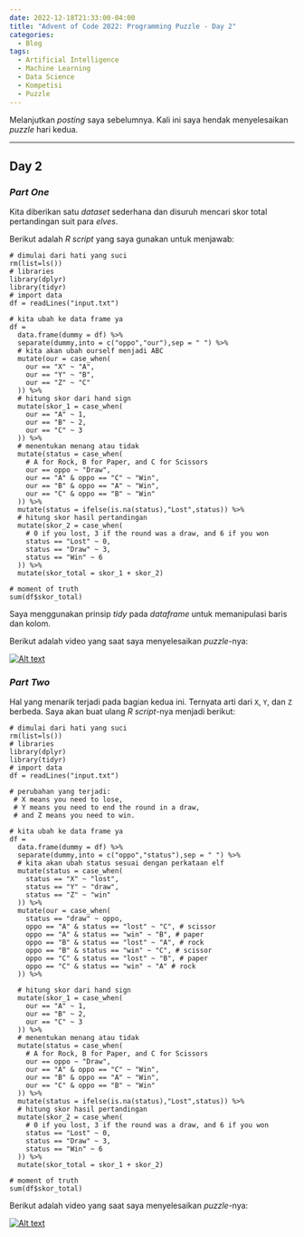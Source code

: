 ```yaml
---
date: 2022-12-18T21:33:00-04:00
title: "Advent of Code 2022: Programming Puzzle - Day 2"
categories:
  - Blog
tags:
  - Artificial Intelligence
  - Machine Learning
  - Data Science
  - Kompetisi
  - Puzzle
---
```


Melanjutkan _posting_ saya sebelumnya. Kali ini saya hendak menyelesaikan _puzzle_ hari kedua.

---

## Day 2

### _Part One_

Kita diberikan satu _dataset_ sederhana dan disuruh mencari skor total pertandingan suit para _elves_.

Berikut adalah _R script_ yang saya gunakan untuk menjawab:

```
# dimulai dari hati yang suci
rm(list=ls())
# libraries
library(dplyr)
library(tidyr)
# import data
df = readLines("input.txt")

# kita ubah ke data frame ya
df = 
  data.frame(dummy = df) %>%
  separate(dummy,into = c("oppo","our"),sep = " ") %>%
  # kita akan ubah ourself menjadi ABC
  mutate(our = case_when(
    our == "X" ~ "A",
    our == "Y" ~ "B",
    our == "Z" ~ "C"
  )) %>%
  # hitung skor dari hand sign
  mutate(skor_1 = case_when(
    our == "A" ~ 1,
    our == "B" ~ 2,
    our == "C" ~ 3
  )) %>%
  # menentukan menang atau tidak
  mutate(status = case_when(
    # A for Rock, B for Paper, and C for Scissors
    our == oppo ~ "Draw",
    our == "A" & oppo == "C" ~ "Win",
    our == "B" & oppo == "A" ~ "Win",
    our == "C" & oppo == "B" ~ "Win"
  )) %>%
  mutate(status = ifelse(is.na(status),"Lost",status)) %>%
  # hitung skor hasil pertandingan
  mutate(skor_2 = case_when(
    # 0 if you lost, 3 if the round was a draw, and 6 if you won
    status == "Lost" ~ 0,
    status == "Draw" ~ 3,
    status == "Win" ~ 6
  )) %>%
  mutate(skor_total = skor_1 + skor_2)

# moment of truth
sum(df$skor_total)
```

Saya menggunakan prinsip _tidy_ pada _dataframe_ untuk memanipulasi baris dan kolom.

Berikut adalah video yang saat saya menyelesaikan _puzzle_-nya:

[![Alt text](https://img.youtube.com/vi/PUic4RJB1xw/0.jpg)](https://youtu.be/PUic4RJB1xw)

### _Part Two_

Hal yang menarik terjadi pada bagian kedua ini. Ternyata arti dari `X`, `Y`, dan `Z` berbeda. Saya akan buat ulang _R script_-nya menjadi berikut:

```
# dimulai dari hati yang suci
rm(list=ls())
# libraries
library(dplyr)
library(tidyr)
# import data
df = readLines("input.txt")

# perubahan yang terjadi:
 # X means you need to lose, 
 # Y means you need to end the round in a draw, 
 # and Z means you need to win. 

# kita ubah ke data frame ya
df = 
  data.frame(dummy = df) %>%
  separate(dummy,into = c("oppo","status"),sep = " ") %>%
  # kita akan ubah status sesuai dengan perkataan elf
  mutate(status = case_when(
    status == "X" ~ "lost",
    status == "Y" ~ "draw",
    status == "Z" ~ "win"
  )) %>% 
  mutate(our = case_when(
    status == "draw" ~ oppo,
    oppo == "A" & status == "lost" ~ "C", # scissor
    oppo == "A" & status == "win" ~ "B", # paper
    oppo == "B" & status == "lost" ~ "A", # rock
    oppo == "B" & status == "win" ~ "C", # scissor
    oppo == "C" & status == "lost" ~ "B", # paper
    oppo == "C" & status == "win" ~ "A" # rock
  )) %>% 

  # hitung skor dari hand sign
  mutate(skor_1 = case_when(
    our == "A" ~ 1,
    our == "B" ~ 2,
    our == "C" ~ 3
  )) %>%
  # menentukan menang atau tidak
  mutate(status = case_when(
    # A for Rock, B for Paper, and C for Scissors
    our == oppo ~ "Draw",
    our == "A" & oppo == "C" ~ "Win",
    our == "B" & oppo == "A" ~ "Win",
    our == "C" & oppo == "B" ~ "Win"
  )) %>%
  mutate(status = ifelse(is.na(status),"Lost",status)) %>%
  # hitung skor hasil pertandingan
  mutate(skor_2 = case_when(
    # 0 if you lost, 3 if the round was a draw, and 6 if you won
    status == "Lost" ~ 0,
    status == "Draw" ~ 3,
    status == "Win" ~ 6
  )) %>%
  mutate(skor_total = skor_1 + skor_2)

# moment of truth
sum(df$skor_total)
```


Berikut adalah video yang saat saya menyelesaikan _puzzle_-nya:

[![Alt text](https://img.youtube.com/vi/LumeaHxw9pw/0.jpg)](https://youtu.be/LumeaHxw9pw)

